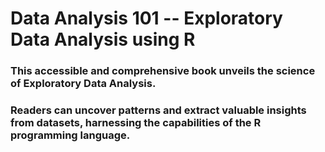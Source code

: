 # Data Analysis 101 -- Exploratory Data Analysis using R

### This accessible and comprehensive book unveils the science of Exploratory Data Analysis. 

### Readers can uncover patterns and extract valuable insights from datasets, harnessing the capabilities of the R programming language.
